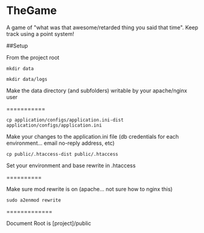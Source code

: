 TheGame
=======

A game of "what was that awesome/retarded thing you said that time".  Keep track using a point system!

##Setup

From the project root

``mkdir data``

``mkdir data/logs``

Make the data directory (and subfolders) writable by your apache/nginx user

===========

``cp application/configs/application.ini-dist application/configs/application.ini``

Make your changes to the application.ini file (db credentials for each environment... email no-reply address, etc)

``cp public/.htaccess-dist public/.htaccess``

Set your environment and base rewrite in .htaccess

==========

Make sure mod rewrite is on (apache... not sure how to nginx this)

``sudo a2enmod rewrite``

=============

Document Root is [project]/public

